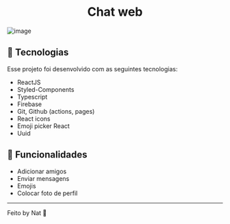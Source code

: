 

<h1 align="center"> Chat web </h1>

![image](https://user-images.githubusercontent.com/88684378/197587764-2ec4bf3a-f6b9-4c2c-a155-df5e5088f7ff.png)

## 🚀 Tecnologias

Esse projeto foi desenvolvido com as seguintes tecnologias:

- ReactJS
- Styled-Components
- Typescript
- Firebase
- Git, Github (actions, pages)
- React icons
- Emoji picker React
- Uuid

## 📄 Funcionalidades

- Adicionar amigos
- Enviar mensagens
- Emojis
- Colocar foto de perfil

---

Feito by Nat :wave:

